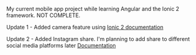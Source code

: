 
My current mobile app project while learning Angular and the Ionic 2 framework.  NOT COMPLETE.  

Update 1 - Added camera feature using [Ionic 2 documentation](https://ionicframework.com/docs/native/camera/)

Update 2 - Added Instagram share.  I'm planning to add share to different social media platforms later [Documentation](https://ionicframework.com/docs/native/social-sharing/)

